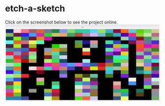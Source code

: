 # etch-a-sketch
Click on the screenshot below to see the project online.
[![screenshot](readme.png)](https://etch-a-sketcher.herokuapp.com/)
